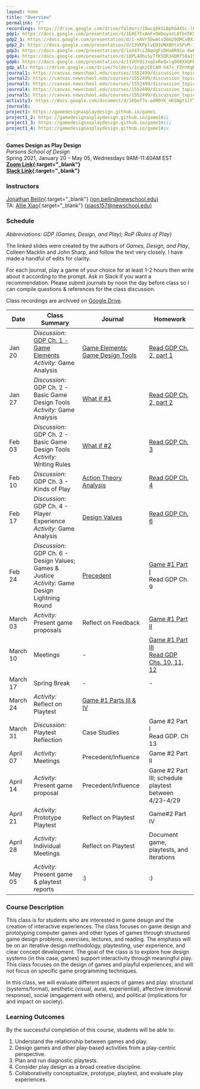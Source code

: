 ```yaml
---
layout: home
title: "Overview"
permalink: "/"
recordings: https://drive.google.com/drive/folders/18wcqXkSLBphG4XSc-lGp21zUp0Kv7jv7?usp=sharing
gdp1: https://docs.google.com/presentation/d/1E8E7TxAeFxOmDoyazL0fbn5K561CgOpTOUmXPjQsrus/edit?usp=sharing
gdp2_1: https://docs.google.com/presentation/d/1-eAVr5bwAtsD0m29OMCvBXiLKUIH8Uc64Mppg9TIWCI/edit?usp=sharing
gdp2_2: https://docs.google.com/presentation/d/13VKPplvED1UNX8htx5PvM-1zKF0hvfjIkCYQpJ3cFq0/edit?usp=sharing
gdp3: https://docs.google.com/presentation/d/1oX47ciZBqUgFvDHa8R91o-8wKZkqzxqjSj9lXpW7m7A/edit?usp=sharing
gdp4: https://docs.google.com/presentation/d/18PL4OhsSy7fK5DR34DRf5OaI99D9mJO7TuB67ex1uwU/edit?usp=sharing
gdp6: https://docs.google.com/presentation/d/11VUYUiJxqGxReQxlg060XXQFKQ4RrVEp1tk6v4JbVzY/edit?usp=sharing
gdp_all: https://drive.google.com/drive/folders/1cqkzCECAM-h47x_FZnYKgNeoZpVxOQjg?usp=sharing
journal1: https://canvas.newschool.edu/courses/1552499/discussion_topics/6508954
journal2: https://canvas.newschool.edu/courses/1552499/discussion_topics/6534236
journal3: https://canvas.newschool.edu/courses/1552499/discussion_topics/6559155
journal4: https://canvas.newschool.edu/courses/1552499/discussion_topics/6574880
journal5: https://canvas.newschool.edu/courses/1552499/discussion_topics/6600603
activity3: https://docs.google.com/document/d/1EQof7o-a8R0YK_H6SNgtSlFT_UC-xEBFCSOEvfsQEss/edit?usp=sharing
journal6:
project1: https://gamedesignasplaydesign.github.io/game1
project1_2: https://gamedesignasplaydesign.github.io/game1#ii
project1_3: https://gamedesignasplaydesign.github.io/game1#iii
project1_4: https://gamedesignasplaydesign.github.io/game1#iv
---
```


**Games Design as Play Design**  
_Parsons School of Design_  
Spring 2021, January 20 &#x2013; May 05, Wednesdays 9AM-11:40AM EST  
**[Zoom Link](https://NewSchool.zoom.us/j/92826715381?pwd=aURxR05sT0FlLzFqcFhRU1ViTkRXQT09){:target="\_blank"}**  
**[Slack Link](https://join.slack.com/t/gamesdesignplay2021sp/shared_invite/zt-lcoi05k3-7A~9lQ_oZNVbKWU3fhc6lg){:target="\_blank"}**

### Instructors

[Jonathan Beilin](https://jonbeilin.com){:target="\_blank"} [(jon.beilin@newschool.edu)](mailto:jon.beilin@newschool.edu)  
TA: [Allie Xiao](https://alliexiao.squarespace.com/){:target="\_blank"} [(xiaos157@newschool.edu)](mailto:xiaos157@newschool.edu)

### Schedule

_Abbreviations: GDP (Games, Design, and Play); RoP (Rules of Play)_

The linked slides were created by the authors of _Games, Design, and Play_, Colleen Macklin and John Sharp, and follow the text very closely. I have made a handful of edits for clarity.

For each journal, play a game of your choice for at least 1-2 hours then write about it according to the prompt. Ask in Slack if you want a recommendation. Please submit journals by noon the day before class so I can compile questions & references for the class discussion.

Class recordings are archived on [Google Drive]({{page.recordings}}).

| Date | Class Summary | Journal | Homework |
| --- | --- | --- | --- |
| Jan 20 | _Discussion:_ [GDP Ch. 1 - Game Elements]({{page.gdp1}})<br/>_Activity:_ Game Analysis | [Game Elements; Game Design Tools]({{page.journal1}}) | [Read GDP Ch. 2, part 1]({{page.gdp2_1}}) |
| Jan 27 | _Discussion:_ GDP Ch. 2 - Basic Game Design Tools<br/>_Activity:_ Game Analysis | [What if #1]({{page.journal2}}) | [Read GDP Ch. 2, part 2]({{page.gdp2_2}}) |
| Feb 03 | _Discussion:_ GDP Ch. 2 - Basic Game Design Tools<br/>_Activity:_ Writing Rules | [What if #2]({{page.journal3}}) | [Read GDP Ch. 3]({{page.gdp3}}) |
| Feb 10 | _Discussion:_ GDP Ch. 3 - Kinds of Play<br/> | [Action Theory Analysis]({{page.journal4}}) | [Read GDP Ch. 4]({{page.gdp4}}) |
| Feb 17 | _Discussion:_ GDP Ch. 4 - Player Experience<br/>_Activity:_ Game Analysis | [Design Values]({{page.journal5}}) | [Read GDP Ch. 6]({{page.gdp6}}) |
| Feb 24 | _Discussion:_ GDP Ch. 6 - Design Values; Games & Justice<br/>_Activity:_ Game Design Lightning Round | [Precedent]({{page.journal6}}) | [Game #1 Part I]({{page.project1}})<br/> Read GDP Ch. 9 |
| March 03 | _Activity:_ Present game proposals | Reflect on Feedback | [Game #1 Part II]({{page.project1_2}}) |
| March 10 | Meetings | - | [Game #1 Part III]({{page.project1_3}})<br/>[Read GDP Chs. 10, 11, 12]({{gdp_all}}) |
| March 17 | Spring Break | - | - |
| March 24 | _Activity:_ Reflect on Playtest | [Game #1 Parts III & IV]({{page.project1_3}}) |
| March 31 | _Discussion:_ Playtest Reflection | Case Studies | Game #2 Part I<br/>Read GDP. Ch 13 |
| April 07 | _Activity:_ Meetings | Precedent/Influence | Game #2 Part II |
| April 14 | _Activity:_ Present game proposal | Precedent/Influence | Game #2 Part III; schedule playtest between 4/23-4/29 |
| April 21 | _Activity:_ Prototype Playtest | Reflect on Playtest | Game#2 Part IV |
| April 28 | _Activity:_ Individual Meetings | Reflect on Playtest | Document game, playtests, and iterations |
| May 05 | _Activity:_ Present game & playtest reports | :) | :) |

### Course Description

This class is for students who are interested in game design and the creation of interactive experiences. The class focuses on game design and prototyping computer games and other types of games through structured game design problems, exercises, lectures, and reading. The emphasis will be on an iterative design methodology, playtesting, user experience, and clear concept development. The goal of the class is to explore how design systems (in this case, games) support interactivity through meaningful play. This class focuses on the design of games and playful experiences, and will not focus on specific game programming techniques.

In this class, we will evaluate different aspects of games and play: structural (systems/formal), aesthetic (visual, aural, experiential), affective (emotional response), social (engagement with others), and political (implications for and impact on society).

### Learning Outcomes

By the successful completion of this course, students will be able to:

1. Understand the relationship between games and play.
2. Design games and other play-based activities from a play-centric perspective.
3. Plan and run diagnostic playtests.
4. Consider play design as a broad creative discipline.
5. Collaboratively conceptualize, prototype, playtest, and evaluate play experiences.
